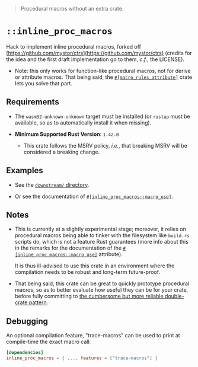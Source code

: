 > Procedural macros without an extra crate.

# `::inline_proc_macros`

Hack to implement inline procedural macros, forked off
[https://github.com/mystor/ctrs](https://github.com/mystor/ctrs)
(credits for the idea and the first draft implementation go to them, _c.f._,
the LICENSE).

  - Note: this only works for function-like procedural macros, not for derive
    or attribute macros. That being said, the [`#[macro_rules_attribute]`](
    https://docs.rs/macro_rules_attribute) crate lets you solve that part.

## Requirements

  - The `wasm32-unknown-unknown` target must be installed (or `rustup` must be
    available, so as to automatically install it when missing).

  - **Minimum Supported Rust Version**: `1.42.0`

      - This crate follows the MSRV policy, _i.e._, that breaking MSRV will be
        considered a breaking change.

## Examples

  - See the [`downstream/` directory](https://github.com/danielhenrymantilla/rust-inline_proc_macros/tree/proc-macro-approach/downstream).

  - Or see the documentation of [`#[inline_proc_macros::macro_use]`][1].

## Notes

  - This is currently at a slightly experimental stage; moreover, it relies
    on procedural macros being able to tinker with the filesystem like
    `build.rs` scripts do, which is not a feature Rust guarantees (more info
    about this in the remarks for the documentation of the
    [`#[inline_proc_macros::macro_use]`][1] attribute).
    
    It is thus ill-advised to use this crate in an environment where the
    compilation needs to be robust and long-term future-proof.

  - That being said, this crate can be great to quickly prototype 
    procedural macros, so as to better evaluate how useful they can be for your
    crate, before fully committing to [the cumbersome but more reliable
    double-crate pattern](
    https://users.rust-lang.org/t/proc-macros-using-third-party-crate/42465/4).


## Debugging

An optional compilation feature, "trace-macros" can be used to print at
compile-time the exact macro call:

```toml
[dependencies]
inline_proc_macros = { ..., features = ["trace-macros"] }
```

[1]: https://docs.rs/inline_proc_macros/0.0.1/inline_proc_macros/attr.macro_use.html
